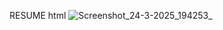 RESUME
html
![Screenshot_24-3-2025_194253_](https://github.com/user-attachments/assets/0dc9977b-8471-4bb0-af5f-1f09cb232f21)
